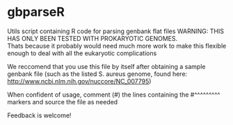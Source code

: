# gbparseR
Utils script containing R code for parsing genbank flat files
WARNING:  THIS HAS ONLY BEEN TESTED WITH PROKARYOTIC GENOMES.  
Thats because it probably would need much more work to make this flexible enough to deal with all the eukaryotic complications


We reccomend that you use this file by itself after obtaining a sample genbank file (such as the listed S. aureus genome, found here: http://www.ncbi.nlm.nih.gov/nuccore/NC_007795)

When confident of usage, comment (#) the lines containing the #^^^^^^^^^ markers and source the file as needed


Feedback is welcome!
